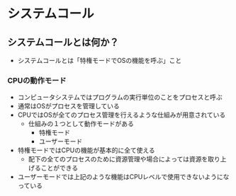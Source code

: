 # システムコール
## システムコールとは何か？
- システムコールとは「特権モードでOSの機能を呼ぶ」こと

### CPUの動作モード
- コンピュータシステムではプログラムの実行単位のことをプロセスと呼ぶ
- 通常はOSがプロセスを管理している
- CPUではOSが全てのプロセス管理を行えるような仕組みが用意されている
  - 仕組みの１つとして動作モードがある
    - 特権モード
    - ユーザーモード
- 特権モードではCPUの機能が基本的に全て使える
  - 配下の全てのプロセスのために資源管理や場合によっては資源を取り上げることができる
- ユーザーモードでは上記のような機能はCPUレベルで使用できないようになっている
